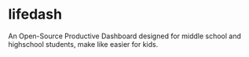 # lifedash
An Open-Source Productive Dashboard designed for middle school and highschool students, make like easier for kids.
